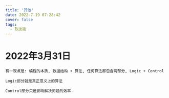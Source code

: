 ```yaml
---
title: '其他'
date: 2022-7-19 07:28:42
cover: false
tags:
  - 软技能
---
```






# 2022年3月31日

```
有一观点是: 编程的本质, 数据结构 + 算法, 任何算法都包含两部分, Logic + Control

Logic部分就是真正意义上的算法

Control部分只是影响解决问题的效率.

```





